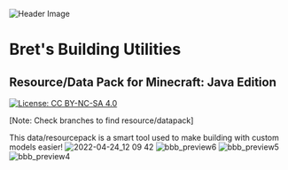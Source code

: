 ![Header Image](https://cdn.discordapp.com/attachments/826689002697654273/941264789508878346/Logo_Big.png)

# Bret's Building Utilities
## Resource/Data Pack for Minecraft: Java Edition

[![License: CC BY-NC-SA 4.0](https://img.shields.io/badge/License-CC%20BY--NC--SA%204.0-brightgreen.svg)](https://creativecommons.org/licenses/by-nc-sa/4.0/)

[Note: Check branches to find resource/datapack]

This data/resourcepack is a smart tool used to make building with custom models easier!
![2022-04-24_12 09 42](https://user-images.githubusercontent.com/26262092/165000045-7dffac57-e380-4511-928b-5c80793f89fb.png)
![bbb_preview6](https://user-images.githubusercontent.com/26262092/165000046-fd9e9022-6528-4564-b6f0-7d99f5b701a9.png)
![bbb_preview5](https://user-images.githubusercontent.com/26262092/165000048-1210d2f6-aaf2-46be-800e-1cf1cae65ce7.png)
![bbb_preview4](https://user-images.githubusercontent.com/26262092/165000051-62d5b858-9130-4d5e-bbb7-cbe1b809098a.png)
